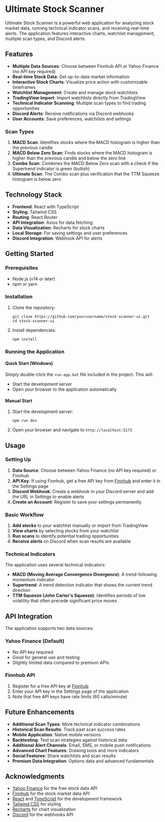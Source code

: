 # Ultimate Stock Scanner

Ultimate Stock Scanner is a powerful web application for analyzing stock market data, running technical indicator scans, and receiving real-time alerts. The application features interactive charts, watchlist management, multiple scan types, and Discord alerts.

## Features

- **Multiple Data Sources**: Choose between Finnhub API or Yahoo Finance (no API key required)
- **Real-time Stock Data**: Get up-to-date market information
- **Interactive Stock Charts**: Visualize price action with customizable timeframes
- **Watchlist Management**: Create and manage stock watchlists
- **TradingView Import**: Import watchlists directly from TradingView
- **Technical Indicator Scanning**: Multiple scan types to find trading opportunities
- **Discord Alerts**: Receive notifications via Discord webhooks
- **User Accounts**: Save preferences, watchlists and settings

### Scan Types

1. **MACD Scan**: Identifies stocks where the MACD histogram is higher than the previous candle
2. **MACD Below Zero Scan**: Finds stocks where the MACD histogram is higher than the previous candle and below the zero line
3. **Combo Scan**: Combines the MACD Below Zero scan with a check if the Supertrend indicator is green (bullish)
4. **Ultimate Scan**: The Combo scan plus verification that the TTM Squeeze histogram is below zero

## Technology Stack

- **Frontend**: React with TypeScript
- **Styling**: Tailwind CSS
- **Routing**: React Router
- **API Integration**: Axios for data fetching
- **Data Visualization**: Recharts for stock charts
- **Local Storage**: For saving settings and user preferences
- **Discord Integration**: Webhook API for alerts

## Getting Started

### Prerequisites

- Node.js (v14 or later)
- npm or yarn

### Installation

1. Clone the repository:
   ```
   git clone https://github.com/yourusername/stock-scanner-ui.git
   cd stock-scanner-ui
   ```

2. Install dependencies:
   ```
   npm install
   ```

### Running the Application

#### Quick Start (Windows)
Simply double-click the `run-app.bat` file included in the project. This will:
- Start the development server
- Open your browser to the application automatically

#### Manual Start
1. Start the development server:
   ```
   npm run dev
   ```

2. Open your browser and navigate to `http://localhost:5173`

## Usage

### Setting Up

1. **Data Source**: Choose between Yahoo Finance (no API key required) or Finnhub
2. **API Key**: If using Finnhub, get a free API key from [Finnhub](https://finnhub.io/) and enter it in the Settings page
3. **Discord Webhook**: Create a webhook in your Discord server and add the URL in Settings to enable alerts
4. **Create an Account**: Register to save your settings permanently

### Basic Workflow

1. **Add stocks** to your watchlist manually or import from TradingView
2. **View charts** by selecting stocks from your watchlist
3. **Run scans** to identify potential trading opportunities
4. **Receive alerts** on Discord when scan results are available

### Technical Indicators

The application uses several technical indicators:

- **MACD (Moving Average Convergence Divergence)**: A trend-following momentum indicator
- **Supertrend**: A trend detection indicator that shows the current trend direction
- **TTM Squeeze (John Carter's Squeeze)**: Identifies periods of low volatility that often precede significant price moves

## API Integration

The application supports two data sources:

### Yahoo Finance (Default)
- No API key required
- Good for general use and testing
- Slightly limited data compared to premium APIs

### Finnhub API
1. Register for a free API key at [Finnhub](https://finnhub.io/)
2. Enter your API key in the Settings page of the application
3. Note that free API keys have rate limits (60 calls/minute)

## Future Enhancements

- **Additional Scan Types**: More technical indicator combinations
- **Historical Scan Results**: Track past scan success rates
- **Mobile Application**: Native mobile versions
- **Backtesting**: Test scan strategies against historical data
- **Additional Alert Channels**: Email, SMS, or mobile push notifications
- **Advanced Chart Features**: Drawing tools and more indicators
- **Social Features**: Share watchlists and scan results
- **Premium Data Integration**: Options data and advanced fundamentals

## Acknowledgments

- [Yahoo Finance](https://finance.yahoo.com/) for the free stock data API
- [Finnhub](https://finnhub.io/) for the stock market data API
- [React](https://reactjs.org/) and [TypeScript](https://www.typescriptlang.org/) for the development framework
- [Tailwind CSS](https://tailwindcss.com/) for styling
- [Recharts](https://recharts.org/) for chart visualization
- [Discord](https://discord.com/) for the webhooks API
